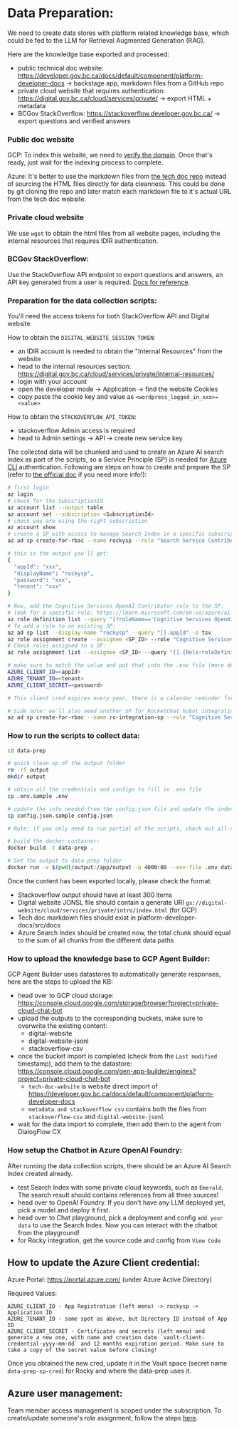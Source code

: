 # Data Preparation:

We need to create data stores with platform related knowledge base, which could be fed to the LLM for Retrieval Augmented Generation (RAG).

Here are the knowledge base exported and processed:
- public technical doc website: https://developer.gov.bc.ca/docs/default/component/platform-developer-docs -> backstage app, markdown files from a GitHub repo
- private cloud website that requires authentication: https://digital.gov.bc.ca/cloud/services/private/ -> export HTML + metadata
- BCGov StackOverflow: https://stackoverflow.developer.gov.bc.ca/ -> export questions and verified answers

### Public doc website

GCP: To index this website, we need to [verify the domain](https://cloud.google.com/identity/docs/verify-domain). Once that's ready, just wait for the indexing process to complete.

Azure: It's better to use the markdown files from [the tech doc repo](https://github.com/bcgov/platform-developer-docs) instead of sourcing the HTML files directly for data cleanness. This could be done by git cloning the repo and later match each markdown file to it's actual URL from the tech doc website.

### Private cloud website

We use `wget` to obtain the html files from all website pages, including the internal resources that requires IDIR authentication.

### BCGov StackOverflow:

Use the StackOverflow API endpoint to export questions and answers, an API key generated from a user is required. [Docs for reference](https://api.stackexchange.com/docs).

### Preparation for the data collection scripts:

You'll need the access tokens for both StackOverflow API and Digital website

How to obtain the `DIGITAL_WEBSITE_SESSION_TOKEN`:
- an IDIR account is needed to obtain the "Internal Resources" from the website
- head to the internal resources section: https://digital.gov.bc.ca/cloud/services/private/internal-resources/
- login with your account
- open the developer mode -> Application -> find the website Cookies
- copy paste the cookie key and value as `<wordpress_logged_in_xxx>=<value>`

How to obtain the `STACKOVERFLOW_API_TOKEN`:
- stackoverflow Admin access is required
- head to Admin settings -> API -> create new service key

The collected data will be chunked and used to create an Azure AI search index as part of the scripts, so a Service Principle (SP) is needed for [Azure CLI](https://learn.microsoft.com/en-us/cli/azure/install-azure-cli?view=azure-cli-latest) authentication. Following are steps on how to create and prepare the SP (refer to [the official doc](https://learn.microsoft.com/en-us/cli/azure/azure-cli-sp-tutorial-1?tabs=bash#create-a-service-principal-with-role-and-scope) if you need more info!):

```bash
# first login
az login
# check for the SubscriptionId
az account list --output table
az account set --subscription <SubscriptionId>
# check you are using the right subscription
az account show
# create a SP with access to manage Search Index in a specific subscription
az ad sp create-for-rbac --name rockysp --role "Search Service Contributor" --scopes /subscriptions/<SubscriptionId>

# this is the output you'll get:
{
  "appId": "xxx",
  "displayName": "rockysp",
  "password": "xxx",
  "tenant": "xxx"
}

# Now, add the Cognitive Services OpenAI Contributor role to the SP:
# look for a specific role: https://learn.microsoft.com/en-us/azure/ai-services/openai/how-to/role-based-access-control
az role definition list --query "[?roleName=='Cognitive Services OpenAI Contributor']"
# To add a role to an existing SP:
az ad sp list --display-name "rockysp" --query "[].appId" -o tsv
az role assignment create --assignee <SP_ID> --role "Cognitive Services OpenAI Contributor" --scope /subscriptions/<SubscriptionId>
# Check roles assigned to a SP:
az role assignment list --assignee <SP_ID> --query "[].{Role:roleDefinitionName, Scope:scope}" -o table

# make sure to match the value and put that into the .env file (more details in the following section "How to update the Azure Client credential")
AZURE_CLIENT_ID=<appId>
AZURE_TENANT_ID=<tenant>
AZURE_CLIENT_SECRET=<password>

# This client cred expires every year, there is a calendar reminder for the team to update it each year!

# Side note: we'll also need another SP for RocketChat hubot integration: (TBD - switch to use API key)
az ad sp create-for-rbac --name rc-integration-sp --role "Cognitive Services OpenAI User" --scopes /subscriptions/<SubscriptionId>
```

### How to run the scripts to collect data:

```bash
cd data-prep

# quick clean up of the output folder
rm -rf output
mkdir output

# obtain all the credentials and configs to fill in .env file
cp .env.sample .env

# update the info needed from the config.json file and update the index_name with current date
cp config.json.sample config.json

# Note: if you only need to run partial of the scripts, check out all-scripts.sh

# build the docker container:
docker build -t data-prep .

# Set the output to data-prep folder
docker run -v $(pwd)/output:/app/output -p 4000:80 --env-file .env data-prep
```

Once the content has been exported locally, please check the format:
- Stackoverflow output should have at least 300 items
- Digital website JONSL file should contain a generate URI `gs://digital-website/cloud/services/private/intro/index.html` (for GCP)
- Tech doc markdown files should exist in platform-developer-docs/src/docs
- Azure Search Index should be created now, the total chunk should equal to the sum of all chunks from the different data paths

### How to upload the knowledge base to GCP Agent Builder:
GCP Agent Builder uses datastores to automatically generate responses, here are the steps to upload the KB:

- head over to GCP cloud storage: https://console.cloud.google.com/storage/browser?project=private-cloud-chat-bot
- upload the outputs to the corresponding buckets, make sure to overwrite the existing content:
  - digital-website
  - digital-website-jsonl
  - stackoverflow-csv
- once the bucket import is completed (check from the `Last modified` timestamp), add them to the datastore: https://console.cloud.google.com/gen-app-builder/engines?project=private-cloud-chat-bot
  - `tech-doc-website` is website direct import of https://developer.gov.bc.ca/docs/default/component/platform-developer-docs
  - `metadata and stackoverflow csv` contains both the files from `stackoverflow-csv` and `digital-website-jsonl`
- wait for the data import to complete, then add them to the agent from DialogFlow CX

### How setup the Chatbot in Azure OpenAI Foundry:

After running the data collection scripts, there should be an Azure AI Search Index created already.
- test Search Index with some private cloud keywords, such as `Emerald`. The search result should contains references from all three sources!
- head over to OpenAI Foundry. If you don't have any LLM deployed yet, pick a model and deploy it first.
- head over to Chat playground, pick a deployment and config `add your data` to use the Search Index. Now you can interact with the chatbot from the playground!
- for Rocky integration, get the source code and config from `View Code`

## How to update the Azure Client credential:

Azure Portal: <https://portal.azure.com/> (under Azure Active Directory)

Required Values:

```console
AZURE_CLIENT_ID - App Registration (left menu) -> rockysp -> Application ID
AZURE_TENANT_ID - same spot as above, but Directory ID instead of App ID
AZURE_CLIENT_SECRET - Certificates and secrets (left menu) and generate a new one, with name and creation date `vault-client-credential-yyyy-mm-dd` and 12 months expiration period. Make sure to take a copy of the secret value before closing!
```

Once you obtained the new cred, update it in the Vault space (secret name `data-prep-sp-cred`) for Rocky and where the data-prep uses it.


## Azure user management:

Team member access management is scoped under the subscription. To create/update someone's role assignment, follow the steps [here](https://developer.gov.bc.ca/docs/default/component/public-cloud-techdocs/azure/design-build-deploy/user-management/).
